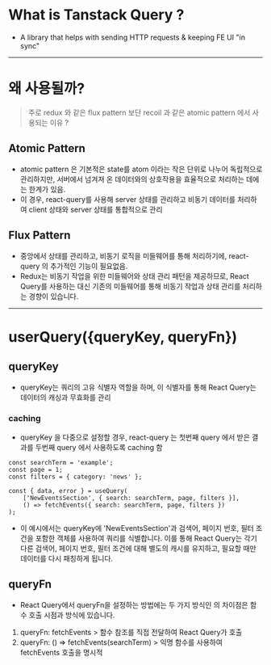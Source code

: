# What is Tanstack Query ?
- A library that helps with sending HTTP requests & keeping FE UI "in sync"

----------------
# 왜 사용될까?
> 주로 redux 와 같은 flux pattern 보단 recoil 과 같은 atomic pattern 에서 사용되는 이유 ?
## Atomic Pattern
- atomic pattern 은 기본적은 state를 atom 이라는 작은 단위로 나누어 독립적으로 관리하지만, 서버에서 넘겨져 온 데이터와의 상호작용을 효율적으로 처리하는 데에는 한계가 있음. 
- 이 경우, react-query를 사용해 server 상태를 관리하고 비동기 데이터를 처리하여 client 상태와 server 상태를 통합적으로 관리
## Flux Pattern 
- 중앙에서 상태를 관리하고, 비동기 로직을 미들웨어를 통해 처리하기에, react-query 의 추가적인 기능이 필요없음.
- Redux는 비동기 작업을 위한 미들웨어와 상태 관리 패턴을 제공하므로, React Query를 사용하는 대신 기존의 미들웨어를 통해 비동기 작업과 상태 관리를 처리하는 경향이 있습니다.

----------------
# userQuery({queryKey, queryFn})

## queryKey 
- queryKey는 쿼리의 고유 식별자 역할을 하며, 이 식별자를 통해 React Query는 데이터의 캐싱과 무효화를 관리

### caching
- queryKey 을 다중으로 설정할 경우, react-query 는 첫번째 query 에서 받은 결과를 두번째 query 에서 사용하도록 caching 함


```
const searchTerm = 'example';
const page = 1;
const filters = { category: 'news' };

const { data, error } = useQuery(
    ['NewEventsSection', { search: searchTerm, page, filters }],
    () => fetchEvents({ search: searchTerm, page, filters })
);
```
- 이 예시에서는 queryKey에 'NewEventsSection'과 검색어, 페이지 번호, 필터 조건을 포함한 객체를 사용하여 쿼리를 식별합니다. 이를 통해 React Query는 각기 다른 검색어, 페이지 번호, 필터 조건에 대해 별도의 캐시를 유지하고, 필요할 때만 데이터를 다시 패칭하게 됩니다.


## queryFn
- React Query에서 queryFn을 설정하는 방법에는 두 가지 방식인 의 차이점은 함수 호출 시점과 방식에 있습니다.
1. queryFn: fetchEvents > 함수 참조를 직접 전달하여 React Query가 호출
2. queryFn: () => fetchEvents(searchTerm) > 익명 함수를 사용하여 fetchEvents 호출을 명시적